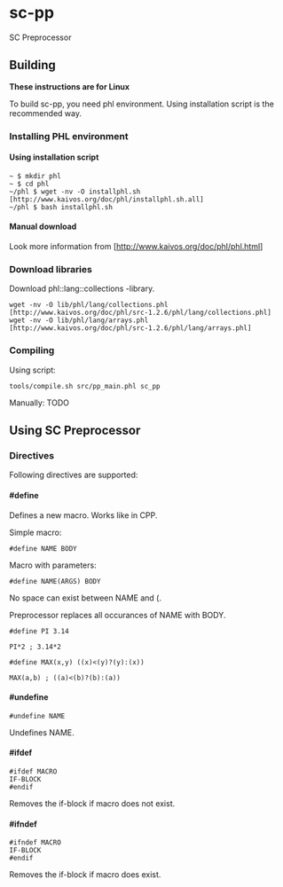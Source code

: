 sc-pp
=====

SC Preprocessor

## Building

**These instructions are for Linux**

To build sc-pp, you need phl environment. Using installation script is the recommended way.

### Installing PHL environment

#### Using installation script

```
~ $ mkdir phl
~ $ cd phl
~/phl $ wget -nv -O installphl.sh [http://www.kaivos.org/doc/phl/installphl.sh.all]
~/phl $ bash installphl.sh
```

#### Manual download

Look more information from [http://www.kaivos.org/doc/phl/phl.html]

### Download libraries

Download phl::lang::collections -library.

```
wget -nv -O lib/phl/lang/collections.phl [http://www.kaivos.org/doc/phl/src-1.2.6/phl/lang/collections.phl]
wget -nv -O lib/phl/lang/arrays.phl [http://www.kaivos.org/doc/phl/src-1.2.6/phl/lang/arrays.phl]
```

### Compiling

Using script:

```
tools/compile.sh src/pp_main.phl sc_pp
```

Manually: TODO

## Using SC Preprocessor

### Directives

Following directives are supported:

#### #define

Defines a new macro. Works like in CPP.

Simple macro:

```
#define NAME BODY
```

Macro with parameters:

```
#define NAME(ARGS) BODY
```

No space can exist between NAME and (.

Preprocessor replaces all occurances of NAME with BODY.

```
#define PI 3.14

PI*2 ; 3.14*2

#define MAX(x,y) ((x)<(y)?(y):(x))

MAX(a,b) ; ((a)<(b)?(b):(a))
```

#### #undefine

```
#undefine NAME
```

Undefines NAME.

#### #ifdef

```
#ifdef MACRO
IF-BLOCK
#endif
```

Removes the if-block if macro does not exist.

#### #ifndef

```
#ifndef MACRO
IF-BLOCK
#endif
```

Removes the if-block if macro does exist.
